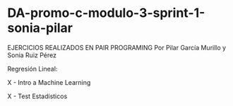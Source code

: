 # DA-promo-c-modulo-3-sprint-1-sonia-pilar
EJERCICIOS REALIZADOS EN PAIR PROGRAMING Por Pilar García Murillo y Sonia Ruiz Pérez

Regresión Lineal:

X - Intro a Machine Learning

X - Test Estadísticos
